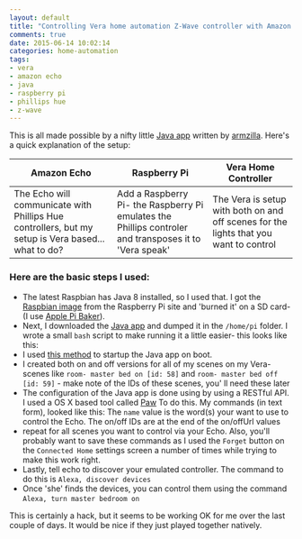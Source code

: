 ```yaml
---
layout: default
title: "Controlling Vera home automation Z-Wave controller with Amazon Echo by running an emulator on a Raspberry Pi"
comments: true
date: 2015-06-14 10:02:14
categories: home-automation
tags:
- vera
- amazon echo
- java
- raspberry pi
- phillips hue
- z-wave
---
```


This is all made possible by a nifty little [Java app](https://github.com/armzilla/amazon-echo-ha-bridge) written by [armzilla](https://github.com/armzilla). Here's a quick explanation of the setup:

Amazon Echo | Raspberry Pi | Vera Home Controller
----------- | ------------ | --------------------
The Echo will communicate with Phillips Hue controllers, but my setup is Vera based... what to do? | Add a Raspberry Pi- the Raspberry Pi emulates the Phillips controler and transposes it to 'Vera speak' | The Vera is setup with both on and off scenes for the lights that you want to control

### Here are the basic steps I used:

- The latest Raspbian has Java 8 installed, so I used that. I got the [Raspbian image](https://www.raspberrypi.org/downloads/) from the Raspberry Pi site and 'burned it' on a SD card- (I use [Apple Pi Baker](http://www.tweaking4all.com/hardware/raspberry-pi/macosx-apple-pi-baker/)).
- Next, I downloaded the [Java app](https://github.com/armzilla/amazon-echo-ha-bridge) and dumped it in the `/home/pi` folder. I wrote a small `bash` script to make running it a little easier- this looks like this:<script src="https://gist.github.com/funkfinger/96ed2f0fd8a8653787fd.js"></script>
- I used [this method](http://localhost:4000/raspberry/pi,/crontab/2015/06/14/starting-something-on-raspberry-pi-boot/) to startup the Java app on boot.
- I created both on and off versions for all of my scenes on my Vera- scenes like `room- master bed on [id: 58]` and `room- master bed off [id: 59]` - make note of the IDs of these scenes, you'
ll need these later
- The configuration of the Java app is done using by using a RESTful API. I used a OS X based tool called [Paw](https://luckymarmot.com/paw) To do this. My commands (in text form), looked like this:<script src="https://gist.github.com/funkfinger/e8f296a2064b64049905.js"></script> The `name` value is the word(s) your want to use to control the Echo. The on/off IDs are at the end of the on/offUrl values
- repeat for all scenes you want to control via your Echo. Also, you'll probably want to save these commands as I used the `Forget` button on the `Connected Home` settings screen a number of times while trying to make this work right. 
- Lastly, tell echo to discover your emulated controller. The command to do this is `Alexa, discover devices`
- Once 'she' finds the devices, you can control them using the command `Alexa, turn master bedroom on`

This is certainly a hack, but it seems to be working OK for me over the last couple of days. It would be nice if they just played together natively.

